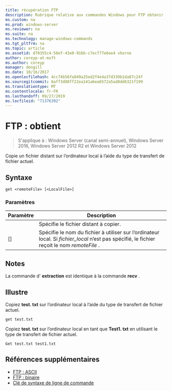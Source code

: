 ```yaml
---
title: récupération FTP
description: Rubrique relative aux commandes Windows pour FTP obtenir
ms.custom: na
ms.prod: windows-server
ms.reviewer: na
ms.suite: na
ms.technology: manage-windows-commands
ms.tgt_pltfrm: na
ms.topic: article
ms.assetid: d70355c4-58ef-43e0-916b-c7ecf77e6ee4 vhorne
author: coreyp-at-msft
ms.author: coreyp
manager: dongill
ms.date: 10/16/2017
ms.openlocfilehash: 4cc74b56fa849a25ed2f4e4a37d339b1da87c24f
ms.sourcegitcommit: 6aff3d88ff22ea141a6ea6572a5ad8dd6321f199
ms.translationtype: MT
ms.contentlocale: fr-FR
ms.lasthandoff: 09/27/2019
ms.locfileid: "71376392"
---
```

# <a name="ftp-get"></a>FTP : obtient

>S'applique à : Windows Server (canal semi-annuel), Windows Server 2016, Windows Server 2012 R2 et Windows Server 2012

Copie un fichier distant sur l’ordinateur local à l’aide du type de transfert de fichier actuel.   
## <a name="syntax"></a>Syntaxe  
```  
get <remoteFile> [<LocalFile>]  
```  
### <a name="parameters"></a>Paramètres  

|   Paramètre   |                                                              Description                                                               |
|---------------|----------------------------------------------------------------------------------------------------------------------------------------|
| <remoteFile>  |                                                   Spécifie le fichier distant à copier.                                                   |
| [<LocalFile>] | Spécifie le nom du fichier à utiliser sur l’ordinateur local. Si *fichier_local* n’est pas spécifié, le fichier reçoit le nom *remoteFile* . |

## <a name="remarks"></a>Notes  
La commande d' **extraction** est identique à la commande **recv** .  
## <a name="BKMK_Examples"></a>Illustre  
Copiez **test. txt** sur l’ordinateur local à l’aide du type de transfert de fichier actuel.  
```  
get test.txt  
```  
Copiez **test. txt** sur l’ordinateur local en tant que **Test1. txt** en utilisant le type de transfert de fichier actuel.  
```  
Get test.txt test1.txt  
```  
## <a name="additional-references"></a>Références supplémentaires  
-   [FTP : ASCII](ftp-ascii.md)  
-   [FTP : binaire](ftp-binary.md)  
-   [Clé de syntaxe de ligne de commande](command-line-syntax-key.md)  
